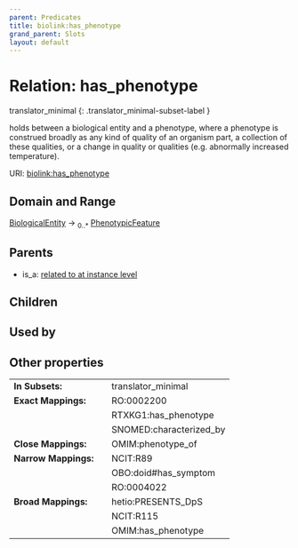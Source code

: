 ```yaml
---
parent: Predicates
title: biolink:has_phenotype
grand_parent: Slots
layout: default
---
```


# Relation: has_phenotype

translator_minimal
{: .translator_minimal-subset-label }


holds between a biological entity and a phenotype, where a phenotype is construed broadly as any kind of quality of an organism part, a collection of these qualities, or a change in quality or qualities (e.g. abnormally increased temperature).

URI: [biolink:has_phenotype](https://w3id.org/biolink/vocab/has_phenotype)

## Domain and Range

[BiologicalEntity](BiologicalEntity.md) ->  <sub>0..\*</sub> [PhenotypicFeature](PhenotypicFeature.md)

## Parents

 *  is_a: [related to at instance level](related_to_at_instance_level.md)

## Children


## Used by


## Other properties

|  |  |  |
| --- | --- | --- |
| **In Subsets:** | | translator_minimal |
| **Exact Mappings:** | | RO:0002200 |
|  | | RTXKG1:has_phenotype |
|  | | SNOMED:characterized_by |
| **Close Mappings:** | | OMIM:phenotype_of |
| **Narrow Mappings:** | | NCIT:R89 |
|  | | OBO:doid#has_symptom |
|  | | RO:0004022 |
| **Broad Mappings:** | | hetio:PRESENTS_DpS |
|  | | NCIT:R115 |
|  | | OMIM:has_phenotype |

